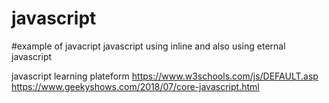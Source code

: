 # javascript 
#example of javacript
javascript using inline 
and also using eternal javascript

javascript learning plateform
https://www.w3schools.com/js/DEFAULT.asp
https://www.geekyshows.com/2018/07/core-javascript.html
